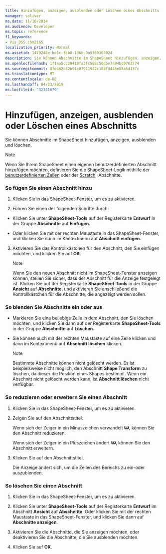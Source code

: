 ```yaml
---
title: Hinzufügen, anzeigen, ausblenden oder Löschen eines Abschnitts
manager: soliver
ms.date: 11/16/2014
ms.audience: Developer
ms.topic: reference
f1_keywords:
- Vis_DSS.chm2165
localization_priority: Normal
ms.assetid: 1470248e-be1c-fcb0-1d6b-0a5f60365924
description: Sie können Abschnitte im ShapeSheet hinzufügen, anzeigen, ausblenden und löschen.
ms.openlocfilehash: 1f1aa5cc20418fa3fc588c50d5e7a94bd9763774
ms.sourcegitcommit: 8fe462c32b91c87911942c188f3445e85a54137c
ms.translationtype: MT
ms.contentlocale: de-DE
ms.lasthandoff: 04/23/2019
ms.locfileid: "32341679"
---
```

# <a name="add-show-hide-or-delete-a-section"></a>Hinzufügen, anzeigen, ausblenden oder Löschen eines Abschnitts

Sie können Abschnitte im ShapeSheet hinzufügen, anzeigen, ausblenden und löschen.
  
> [!NOTE]
> Wenn Sie Ihrem ShapeSheet einen eigenen benutzerdefinierten Abschnitt hinzufügen möchten, definieren Sie die ShapeSheet-Logik mithilfe der [benutzerdefinierten Zellen](user-defined-cells-section.md) oder der [Scratch](scratch-section.md) -Abschnitte. 
  
### <a name="to-add-a-section"></a>So fügen Sie einen Abschnitt hinzu

1. Klicken Sie in das ShapeSheet-Fenster, um es zu aktivieren.
    
2. Führen Sie einen der folgenden Schritte durch:
    
  - Klicken Sie unter **ShapeSheet-Tools** auf der Registerkarte **Entwurf** in der Gruppe **Abschnitte** auf **Einfügen**.
    
  - Oder klicken Sie mit der rechten Maustaste in das ShapeSheet-Fenster, und klicken Sie dann im Kontextmenü auf **Abschnitt einfügen**. 
    
3. Aktivieren Sie das Kontrollkästchen für den Abschnitt, den Sie einfügen möchten, und klicken Sie auf **OK**.
    
    > [!NOTE]
    >  Wenn Sie den neuen Abschnitt nicht im ShapeSheet-Fenster anzeigen können, stellen Sie sicher, dass der Abschnitt für die Anzeige festgelegt ist. Klicken Sie auf der Registerkarte **ShapeSheet-Tools** in der Gruppe **Ansicht** auf **Abschnitte**, und aktivieren Sie anschließend die Kontrollkästchen für die Abschnitte, die angezeigt werden sollen. 
  
### <a name="to-show-or-hide-sections"></a>So blenden Sie Abschnitte ein oder aus

- Markieren Sie eine beliebige Zelle in dem Abschnitt, den Sie löschen möchten, und klicken Sie dann auf der Registerkarte **ShapeSheet-Tools** in der Gruppe **Abschnitte** auf **Löschen**.
    
- Sie können auch mit der rechten Maustaste auf eine Zelle klicken und dann im Kontextmenü auf **Abschnitt löschen** klicken. 
    
    > [!NOTE]
    >  Bestimmte Abschnitte können nicht gelöscht werden. Es ist beispielsweise nicht möglich, den Abschnitt **Shape Transform** zu löschen, da dieser die Position eines Shapes bestimmt. Wenn ein Abschnitt nicht gelöscht werden kann, ist **Abschnitt löschen** nicht verfügbar. 
  
### <a name="to-collapse-or-expand-a-section"></a>So reduzieren oder erweitern Sie einen Abschnitt

1. Klicken Sie in das ShapeSheet-Fenster, um es zu aktivieren.
    
2. Zeigen Sie auf den Abschnittstitel.
    
    Wenn sich der Zeiger in ein Minuszeichen verwandelt ![Wenn sich der Zeiger in ein Minuszeichen ändert, reduzieren Sie den Abschnitt](media/IC_SSMinus_ZA07645855.gif), können Sie den Abschnitt reduzieren.
    
    Wenn sich der Zeiger in ein Pluszeichen ändert ![Wenn sich der Mauszeiger in ein Pluszeichen ändert, erweitern Sie den Abschnitt](media/IC_SSPlus_ZA07645856.gif), können Sie den Abschnitt erweitern.
    
3. Klicken Sie auf den Abschnittstitel.
    
    Die Anzeige ändert sich, um die Zellen des Bereichs zu ein-oder auszublenden.
    
### <a name="to-delete-a-section"></a>So löschen Sie einen Abschnitt

1. Klicken Sie in das ShapeSheet-Fenster, um es zu aktivieren.
    
2. Klicken Sie unter **ShapeSheet-Tools** auf der Registerkarte **Entwurf** im Abschnitt **Ansicht** auf **Abschnitte**. Oder klicken Sie mit der rechten Maustaste in das ShapeSheet-Fenster, und klicken Sie dann auf **Abschnitte anzeigen**.
    
3. Aktivieren Sie die Abschnitte, die Sie anzeigen möchten, oder deaktivieren Sie die Abschnitte, die Sie ausblenden möchten.
    
4. Klicken Sie auf **OK**.
    

